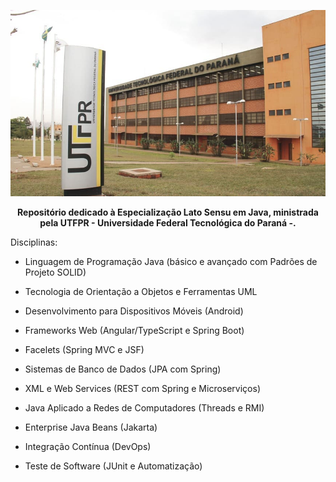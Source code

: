<p align="center">
  <img src="./Capa.png" alt="Texto Alternativo">
</p>

<p align="center">
  <strong>Repositório dedicado à Especialização Lato Sensu em Java, ministrada pela UTFPR - Universidade Federal Tecnológica do Paraná -.</strong>
</p>




Disciplinas:

- Linguagem de Programação Java (básico e avançado com Padrões de Projeto SOLID)

- Tecnologia de Orientação a Objetos e Ferramentas UML

- Desenvolvimento para Dispositivos Móveis (Android)

- Frameworks Web (Angular/TypeScript e Spring Boot)

- Facelets (Spring MVC e JSF)

- Sistemas de Banco de Dados (JPA com Spring)

- XML e Web Services (REST com Spring e Microserviços)

- Java Aplicado a Redes de Computadores (Threads e RMI)

- Enterprise Java Beans (Jakarta)

- Integração Contínua (DevOps)
  
- Teste de Software (JUnit e Automatização)


